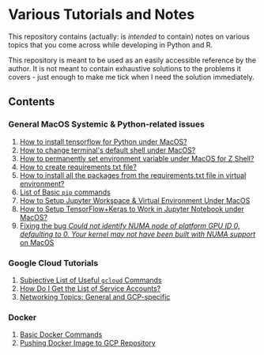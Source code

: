 # Various Tutorials and Notes

This repository contains (actually: is *intended* to contain) notes on various topics that you come across while developing in Python and R.


This repository is meant to be used as an easily accessible reference by the author. It is not meant to contain exhaustive solutions to the problems it covers - just enough to make me tick when I need the solution immediately.


## Contents


### General MacOS Systemic & Python-related issues

1. [How to install tensorflow for Python under MacOS?](./install_tensorflow_under_macos.md)
2. [How to change terminal's default shell under MacOS?](change_default_shell_in_terminal_under_macos.md)
3. [How to permanently set environment variable under MacOS for Z Shell?](./permanently_set_environment_variable_under_macos_for_zrc_shell.md)
4. [How to create requirements txt file?](./create_requirements_txt_file_in_VM_with_installed_packages.md)
5. [How to install all the packages from the requirements.txt file in virtual environment?](./install_packages_listed_in_requirements_txt.md)
6. [List of Basic `pip` commands](./list_of_useful_pip_terminal_commands.md)
7. [How to Setup Jupyter Workspace & Virtual Environment Under MacOS](./setting_up_jupyter_workspace_under_macos_in_pycharm.md)
8. [How to Setup TensorFlow+Keras to Work in Jupyter Notebook under MacOS?](./setting_up_tensorflow_and_keras_under_mac_for_pycharm_and_jupyter.md)
9. [Fixing the bug *Could not identify NUMA node of platform GPU ID 0, defaulting to 0. Your kernel may not have been built with NUMA support* on MacOS](./fixing_bug_could_not_identify_NUMA_on_MacOS.md)

### Google Cloud Tutorials

1. [Subjective List of Useful ```gcloud``` Commands](./gcloud_useful_commands.md)
2. [How Do I Get the List of Service Accounts?](./check_service_accounts_google_cloud.md)
3. [Networking Topics: General and GCP-specific](./networking_topics.md)

### Docker

1. [Basic Docker Commands](./basic_docker_commands.md)
2. [Pushing Docker Image to GCP Repository]()

